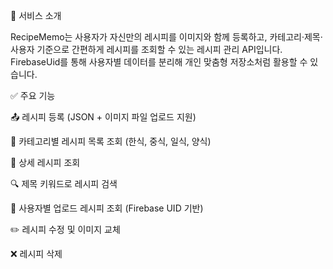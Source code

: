 🧾 서비스 소개

RecipeMemo는 사용자가 자신만의 레시피를 이미지와 함께 등록하고,
카테고리·제목·사용자 기준으로 간편하게 레시피를 조회할 수 있는 레시피 관리 API입니다.
FirebaseUid를 통해 사용자별 데이터를 분리해 개인 맞춤형 저장소처럼 활용할 수 있습니다.

✅ 주요 기능

📤 레시피 등록 (JSON + 이미지 파일 업로드 지원)

📂 카테고리별 레시피 목록 조회 (한식, 중식, 일식, 양식)

📂 상세 레시피 조회

🔍 제목 키워드로 레시피 검색

👤 사용자별 업로드 레시피 조회 (Firebase UID 기반)

✏️ 레시피 수정 및 이미지 교체

❌ 레시피 삭제
